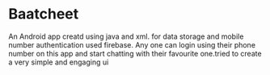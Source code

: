 # Baatcheet
An Android app creatd using java and xml. for data storage and mobile number authentication used firebase. Any one can login using their phone number on this app and start chatting with their favourite one.tried to create a very simple and engaging ui 











